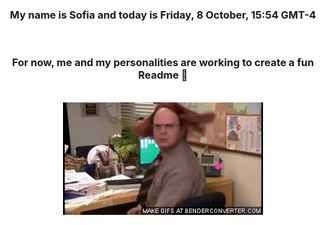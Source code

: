 


<div align="center">
<h3 >My name is Sofia and today is Friday, 8 October, 15:54 GMT-4</h3><br>
<h3 >For now, me and my personalities are working to create a fun Readme 👋
</h3><br>
<img src='img/dwight.gif' alt='working...'/>
</div>
